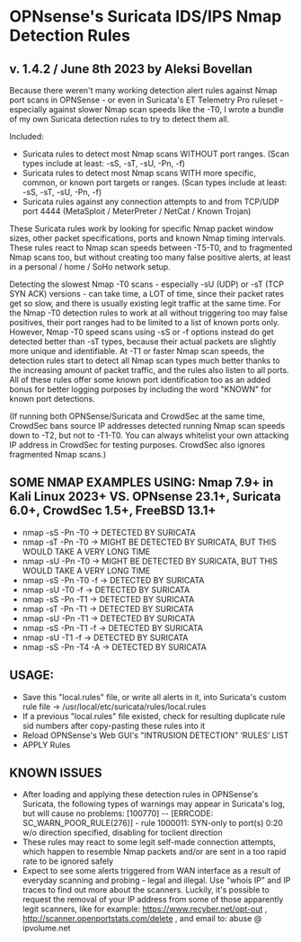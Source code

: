 # OPNsense's Suricata IDS/IPS Nmap Detection Rules
## v. 1.4.2 / June 8th 2023 by Aleksi Bovellan

Because there weren't many working detection alert rules against Nmap port scans in OPNSense - or even in Suricata's ET Telemetry Pro ruleset - especially against slower Nmap scan speeds like the -T0, I wrote a bundle of my own Suricata detection rules to try to detect them all.

Included:

- Suricata rules to detect most Nmap scans WITHOUT port ranges. (Scan types include at least: -sS, -sT, -sU, -Pn, -f)
- Suricata rules to detect most Nmap scans WITH more specific, common, or known port targets or ranges. (Scan types include at least: -sS, -sT, -sU, -Pn, -f)
- Suricata rules against any connection attempts to and from TCP/UDP port 4444 (MetaSploit / MeterPreter / NetCat / Known Trojan)

These Suricata rules work by looking for specific Nmap packet window sizes, other packet specifications, ports and known Nmap timing intervals. These rules react to Nmap scan speeds between -T5-T0, and to fragmented Nmap scans too, but without creating too many false positive alerts, at least in a personal / home / SoHo network setup.

Detecting the slowest Nmap -T0 scans - especially -sU (UDP) or -sT (TCP SYN ACK) versions - can take time, a LOT of time, since their packet rates get so slow, and there is usually existing legit traffic at the same time. For the Nmap -T0 detection rules to work at all without triggering too may false positives, their port ranges had to be limited to a list of known ports only. However, Nmap -T0 speed scans using -sS or -f options instead do get detected better than -sT types, because their actual packets are slightly more unique and identifiable. At -T1 or faster Nmap scan speeds, the detection rules start to detect all Nmap scan types much better thanks to the increasing amount of packet traffic, and the rules also listen to all ports. All of these rules offer some known port identification too as an added bonus for better logging purposes by including the word "KNOWN" for known port detections.

(If running both OPNSense/Suricata and CrowdSec at the same time, CrowdSec bans source IP addresses detected running Nmap scan speeds down to -T2, but not to -T1-T0. You can always whitelist your own attacking IP address in CrowdSec for testing purposes. CrowdSec also ignores fragmented Nmap scans.)

## SOME NMAP EXAMPLES USING:   Nmap 7.9+ in Kali Linux 2023+	VS. OPNsense 23.1+, Suricata 6.0+, CrowdSec 1.5+, FreeBSD 13.1+

- nmap -sS -Pn -T0    ->    DETECTED BY SURICATA
- nmap -sT -Pn -T0    ->    MIGHT BE DETECTED BY SURICATA, BUT THIS WOULD TAKE A VERY LONG TIME
- nmap -sU -Pn -T0    ->    MIGHT BE DETECTED BY SURICATA, BUT THIS WOULD TAKE A VERY LONG TIME
- nmap -sS -Pn -T0 -f    ->    DETECTED BY SURICATA
- nmap -sU -T0 -f    ->    DETECTED BY SURICATA
- nmap -sS -Pn -T1    ->    DETECTED BY SURICATA
- nmap -sT -Pn -T1    ->    DETECTED BY SURICATA
- nmap -sU -Pn -T1    ->    DETECTED BY SURICATA
- nmap -sS -Pn -T1 -f    ->    DETECTED BY SURICATA
- nmap -sU -T1 -f    ->    DETECTED BY SURICATA
- nmap -sS -Pn -T4 -A    ->    DETECTED BY SURICATA

## USAGE:

- Save this "local.rules" file, or write all alerts in it, into Suricata's custom rule file -> /usr/local/etc/suricata/rules/local.rules
- If a previous "local.rules" file existed, check for resulting duplicate rule sid numbers after copy-pasting these rules into it
- Reload OPNSense's Web GUI's "INTRUSION DETECTION" ‘RULES’ LIST
- APPLY Rules

## KNOWN ISSUES

- After loading and applying these detection rules in OPNSense's Suricata, the following types of warnings may appear in Suricata's log, but will cause no problems: [100770] <Warning> -- [ERRCODE: SC_WARN_POOR_RULE(276)] - rule 1000011: SYN-only to port(s) 0:20 w/o direction specified, disabling for toclient direction
- These rules may react to some legit self-made connection attempts, which happen to resemble Nmap packets and/or are sent in a too rapid rate to be ignored safely
- Expect to see some alerts triggered from WAN interface as a result of everyday scanning and probing - legal and illegal. Use "whois IP" and IP traces to find out more about the scanners. Luckily, it's possible to request the removal of your IP address from some of those apparently legit scanners, like for example: https://www.recyber.net/opt-out , http://scanner.openportstats.com/delete , and email to: abuse @ ipvolume.net
